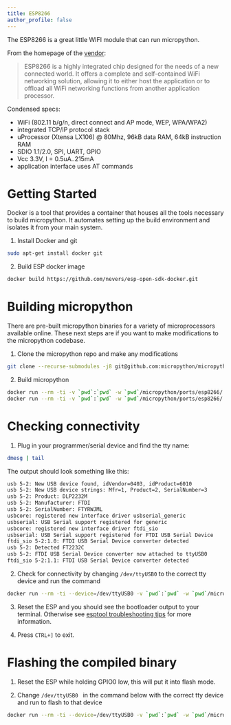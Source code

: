 ```yaml
---
title: ESP8266
author_profile: false
---
```


The ESP8266 is a great little WIFI module that can run micropython.

From the homepage of the [vendor](https://espressif.com/en/products/esp8266/):

> ESP8266 is a highly integrated chip designed for the needs of a new connected world. It offers a complete and self-contained WiFi networking solution, allowing it to either host the application or to offload all WiFi networking functions from another application processor.

Condensed specs:

* WiFi (802.11 b/g/n, direct connect and AP mode, WEP, WPA/WPA2)
* integrated TCP/IP protocol stack
* uProcessor (Xtensa LX106) @ 80Mhz, 96kB data RAM, 64kB instruction RAM
* SDIO 1.1/2.0, SPI, UART, GPIO
* Vcc 3.3V, I = 0.5uA..215mA
* application interface uses AT commands

# Getting Started

Docker is a tool that provides a container that houses all the tools necessary to build micropython. It automates setting up the build environment and isolates it from your main system.

1. Install Docker and git
```sh
sudo apt-get install docker git
```
2. Build ESP docker image  
```sh
docker build https://github.com/nevers/esp-open-sdk-docker.git
```

# Building micropython

There are pre-built micropython binaries for a variety of microprocessors available online. These next steps are if you want to make modifications to the micropython codebase.

1. Clone the micropython repo and make any modifications  
```sh
git clone --recurse-submodules -j8 git@github.com:micropython/micropython.git
```

2. Build micropython  
```sh
docker run --rm -ti -v `pwd`:`pwd` -w `pwd`/micropython/ports/esp8266/ esp-open-sdk:2.0.0 make axtls
docker run --rm -ti -v `pwd`:`pwd` -w `pwd`/micropython/ports/esp8266/ esp-open-sdk:2.0.0 make
```
  
# Checking connectivity

1. Plug in your programmer/serial device and find the tty name:
```sh
dmesg | tail
```

The output should look something like this:
```sh
usb 5-2: New USB device found, idVendor=0403, idProduct=6010
usb 5-2: New USB device strings: Mfr=1, Product=2, SerialNumber=3
usb 5-2: Product: DLP2232M
usb 5-2: Manufacturer: FTDI
usb 5-2: SerialNumber: FTYRWJML
usbcore: registered new interface driver usbserial_generic
usbserial: USB Serial support registered for generic
usbcore: registered new interface driver ftdi_sio
usbserial: USB Serial support registered for FTDI USB Serial Device
ftdi_sio 5-2:1.0: FTDI USB Serial Device converter detected
usb 5-2: Detected FT2232C
usb 5-2: FTDI USB Serial Device converter now attached to ttyUSB0
ftdi_sio 5-2:1.1: FTDI USB Serial Device converter detected
```

2. Check for connectivity by changing `/dev/ttyUSB0` to the correct tty device and run the command
```sh
docker run --rm -ti --device=/dev/ttyUSB0 -v `pwd`:`pwd` -w `pwd`/micropython/ports/esp8266/ esp-open-sdk:2.0.0 miniterm.py -p /dev/ttyUSB0 -b 115200
```

3. Reset the ESP and you should see the bootloader output to your terminal. Otherwise see [esptool troubleshooting tips](https://github.com/espressif/esptool#troubleshooting) for more information.

4. Press `CTRL+]` to exit.  


# Flashing the compiled binary

1. Reset the ESP while holding GPIO0 low, this will put it into flash mode.

2. Change `/dev/ttyUSB0 ` in the command below with the correct tty device and run to flash to that device
```sh
docker run --rm -ti --device=/dev/ttyUSB0 -v `pwd`:`pwd` -w `pwd`/micropython/ports/esp8266/ esp-open-sdk:2.0.0 make PORT=/dev/ttyUSB0 deploy
```

